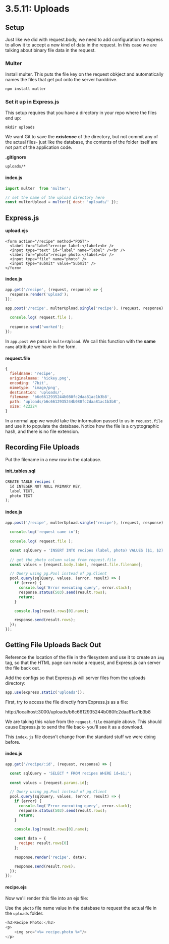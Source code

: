 # 3.5.11: Uploads

## Setup

Just like we did with request.body, we need to add configuration to express to allow it to accept a new kind of data in the request. In this case we are talking about binary file data in the request.

### Multer

Install multer. This puts the file key on the request obkject and automatically names the files that get put onto the server harddrive.

```bash
npm install multer
```

### Set it up in Express.js

This setup requires that you have a directory in your repo where the files end up:

```text
mkdir uploads
```

We want Git to save the _**existence**_ of the directory, but not commit any of the actual files- just like the database, the contents of the folder itself are not part of the application code.

**.gitignore**

```text
uploads/*
```

#### index.js

```javascript
import multer  from 'multer';

// set the name of the upload directory here
const multerUpload = multer({ dest: 'uploads/' });
```

## Express.js

#### upload.ejs

```markup
<form action="/recipe" method="POST">
  <label for="label">recipe label:</label><br />
  <input type="text" id="label" name="label" /><br />
  <label for="photo">recipe photo:</label><br />
  <input type="file" name="photo" />
  <input type="submit" value="Submit" />
</form>
```

#### index.js

```javascript
app.get('/recipe', (request, response) => {
  response.render('upload');
});

app.post('/recipe', multerUpload.single('recipe'), (request, response) => {
  
  console.log( request.file );
  
  response.send('worked');
});
```

In `app.post` we pass in `multerUpload`. We call this function with the **same** `name` attribute we have in the form.

#### request.file

```javascript
{
  fieldname: 'recipe',
  originalname: 'hickey.png',
  encoding: '7bit',
  mimetype: 'image/png',
  destination: 'uploads/',
  filename: 'b6c6612935244b080fc2daa81ac1b3b8',
  path: 'uploads/b6c6612935244b080fc2daa81ac1b3b8',
  size: 422224
}
```

In a normal app we would take the information passed to us in `request.file` and use it to populate the database. Notice how the file is a cryptographic hash, and there is no file extension.

## Recording File Uploads

Put the filename in a new row in the database.

#### init\_tables.sql

```javascript
CREATE TABLE recipes (
  id INTEGER NOT NULL PRIMARY KEY,
  label TEXT,
  photo TEXT
);
```

#### index.js

```javascript
app.post('/recipe', multerUpload.single('recipe'), (request, response) => {
  
  console.log('request came in');
  
  console.log( request.file );

  const sqlQuery = 'INSERT INTO recipes (label, photo) VALUES ($1, $2)';
  
  // get the photo column value from request.file
  const values = [request.body.label, request.file.filename];

  // Query using pg.Pool instead of pg.Client
  pool.query(sqlQuery, values, (error, result) => {
    if (error) {
      console.log('Error executing query', error.stack);
      response.status(503).send(result.rows);
      return;
    }

    console.log(result.rows[0].name);

    response.send(result.rows);
  });
});
```

## Getting File Uploads Back Out

Reference the location of the file in the filesystem and use it to create an `img` tag, so that the HTML page can make a request, and Express.js can server the file back out.

Add the configs so that Express.js will server files from the uploads directory:

```javascript
app.use(express.static('uploads'));
```

First, try to access the file directly from Express.js as a file:

http://localhost:3000/uploads/b6c6612935244b080fc2daa81ac1b3b8  
  
We are taking this value from the `request.file` example above. This should cause Express.js to send the file back- you'll see it as a download.

This `index.js` file doesn't change from the standard stuff we were doing before.

#### index.js

```javascript
app.get('/recipe/:id', (request, response) => {

  const sqlQuery = 'SELECT * FROM recipes WHERE id=$1;';
  
  const values = [request.params.id];

  // Query using pg.Pool instead of pg.Client
  pool.query(sqlQuery, values, (error, result) => {
    if (error) {
      console.log('Error executing query', error.stack);
      response.status(503).send(result.rows);
      return;
    }

    console.log(result.rows[0].name);
    
    const data = {
      recipe: result.rows[0]
    };
    
    response.render('recipe', data);

    response.send(result.rows);
  });
});

```

#### recipe.ejs

Now we'll render this file into an ejs file:

Use the `photo` file name value in the database to request the actual file in the `uploads` folder.

```javascript
<h3>Recipe Photo:</h3>
<p>
    <img src="<%= recipe.photo %>"/>
</p>
```

